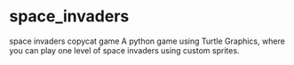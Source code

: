 # space_invaders
space invaders copycat game
A python game using Turtle Graphics, where you can play one level of space invaders using custom sprites.
